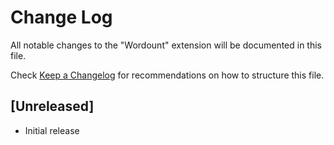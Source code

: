 # Change Log
All notable changes to the "Wordount" extension will be documented in this file.

Check [Keep a Changelog](http://keepachangelog.com/) for recommendations on how to structure this file.

## [Unreleased]
- Initial release